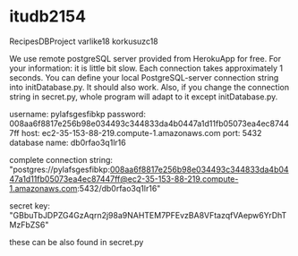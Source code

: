 # itudb2154
RecipesDBProject
varlike18
korkusuzc18


We use remote postgreSQL server provided from HerokuApp for free. For your information: it is little bit slow. Each connection takes approximately 1 seconds. 
You can define your local PostgreSQL-server connection string into initDatabase.py. It should also work. Also, if you change the connection string in secret.py, whole program will adapt to it except initDatabase.py.

username: pylafsgesfibkp
password: 008aa6f8817e256b98e034493c344833da4b0447a1d11fb05073ea4ec87447ff
host: ec2-35-153-88-219.compute-1.amazonaws.com
port: 5432
database name: db0rfao3q1lr16

complete connection string:
"postgres://pylafsgesfibkp:008aa6f8817e256b98e034493c344833da4b0447a1d11fb05073ea4ec87447ff@ec2-35-153-88-219.compute-1.amazonaws.com:5432/db0rfao3q1lr16"

secret key:
"GBbuTbJDPZG4GzAqrn2j98a9NAHTEM7PFEvzBA8VFtazqfVAepw6YrDhTMzFbZS6"

these can be also found in secret.py
